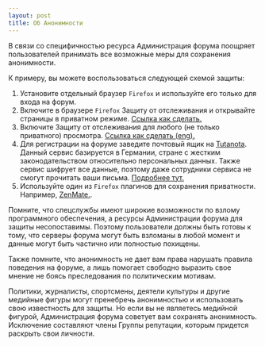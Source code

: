 ```yaml
---
layout: post
title: Об Анонимности
---
```

В связи со специфичностью ресурса Администрация форума поощряет пользователей принимать все возможные меры для сохранения анонимности. 

К примеру, вы можете воспользоваться следующей схемой защиты:

1. Установите отдельный браузер `Firefox` и используйте его только для входа на форум.
2. Включите в браузере `Firefox` Защиту от отслеживания и открывайте страницы в приватном режиме. [Cсылка как сделать.](https://support.mozilla.org/ru/kb/zashita-ot-otslezhivaniya-v-privatnom-prosmotre)
3. Включите Защиту от отслеживания для любого (не только приватного) просмотра. [Cсылка как сделать (eng).](https://support.mozilla.org/ru/questions/1092046)
4. Для регистрации на форуме заведите почтовый ящик на [Tutanota](https://tutanota.com/#!home). Данный сервис базируется в Германии, стране с жестким законодательством относительно персональных данных. Также сервис шифрует все данные, поэтому даже сотрудники сервиса не смогут прочитать ваши письма. [Подробнее тут.](http://www.infosecurity-magazine.com/news/nsa-proof-encrypted-email-service-tutanota/)
5. Используйте один из `Firefox` плагинов для сохранения приватности. Например, [ZenMate.](https://addons.mozilla.org/en-us/firefox/addon/zenmate-security-privacy-vpn/).

Помните, что спецслужбы имеют широкие возможности по взлому программного обеспечения, а ресурсы Администрации форума для защиты несопоставимы. Поэтому пользователи должны быть готовы к тому, что серверы форума могут быть взломаны в любой момент и данные могут быть частично или полностью похищены. 

Также помните, что анонимность не дает вам права нарушать правила поведения на форуме, а лишь помогает свободно выразить свое мнение не боясь преследования по политическим мотивам. 

Политики, журналисты, спортсмены, деятели культуры и другие медийные фигуры могут пренебречь анонимностью и использовать свою известность для защиты. Но если вы не являетесь медийной фигурой, Администрация форума советует вам сохранять анонимность. Исключение составляют члены Группы репутации, которым придется раскрыть свои личности.
